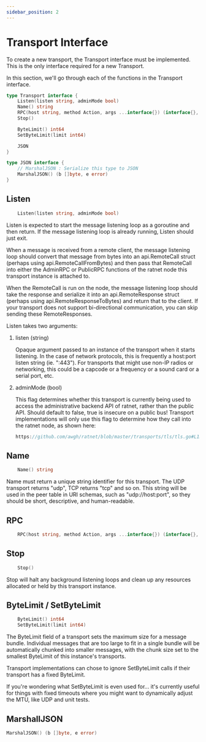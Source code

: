 ```yaml
---
sidebar_position: 2
---
```


# Transport Interface

To create a new transport, the Transport interface must be implemented.  This is the only interface required for a new Transport.

In this section, we'll go through each of the functions in the Transport interface.

```go "
type Transport interface {
	Listen(listen string, adminMode bool)
	Name() string
	RPC(host string, method Action, args ...interface{}) (interface{}, error)
	Stop()

	ByteLimit() int64 
	SetByteLimit(limit int64)

	JSON
}

type JSON interface {
    // MarshalJSON : Serialize this type to JSON
    MarshalJSON() (b []byte, e error)
}
```

## Listen
```go "
	Listen(listen string, adminMode bool)
```

Listen is expected to start the message listening loop as a goroutine and then return.  If the message listening loop is already running, Listen should just exit.

When a message is received from a remote client, the message listening loop should convert that message from bytes into an api.RemoteCall struct (perhaps using api.RemoteCallFromBytes) and then pass that RemoteCall into either the AdminRPC or PublicRPC functions of the ratnet node this transport instance is attached to.

When the RemoteCall is run on the node, the message listening loop should take the response and serialize it into an api.RemoteResponse struct (perhaps using api.RemoteResponseToBytes) and return that to the client.  If your transport does not support bi-directional communication, you can skip sending these RemoteResponses.

Listen takes two arguments:
1. listen (string)

    Opaque argument passed to an instance of the transport when it starts listening.  In the case of network protocols, this is frequently a host:port listen string (ie. ":443").  For transports that might use non-IP radios or networking, this could be a capcode or a frequency or a sound card or a serial port, etc.

2. adminMode (bool) 

    This flag determines whether this transport is currently being used to access the administrative backend API of ratnet, rather than the public API.  Should default to false, true is insecure on a public bus!  Transport implementations will only use this flag to determine how they call into the ratnet node, as shown here:

    ```go reference
	https://github.com/awgh/ratnet/blob/master/transports/tls/tls.go#L130-L135
	```
	

## Name
```go "
    Name() string
```

Name must return a unique string identifier for this transport.  The UDP transport returns "udp", TCP returns "tcp" and so on.  This string will be used in the peer table in URI schemas, such as "udp://host:port", so they should be short, descriptive, and human-readable.

## RPC
```go "
	RPC(host string, method Action, args ...interface{}) (interface{}, error)
```
## Stop
```go
    Stop()
```

Stop will halt any background listening loops and clean up any resources allocated or held by this transport instance.  


## ByteLimit / SetByteLimit
```go
	ByteLimit() int64 
	SetByteLimit(limit int64)
```

The ByteLimit field of a transport sets the maximum size for a message bundle.  Individual messages that are too large to fit in a single bundle will be automatically chunked into smaller messages, with the chunk size set to the smallest ByteLimit of this instance's transports.

Transport implementations can chose to ignore SetByteLimit calls if their transport has a fixed ByteLimit.

If you're wondering what SetByteLimit is even used for... it's currently useful for things with fixed timeouts where you might want to dynamically adjust the MTU, like UDP and unit tests.  


## MarshallJSON
```go
MarshalJSON() (b []byte, e error)
```

